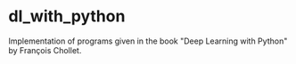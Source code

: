 # dl_with_python
Implementation of programs given in the book "Deep Learning with Python" by François Chollet.
